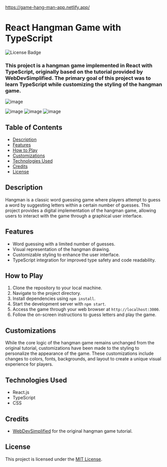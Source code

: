 https://game-hang-man-app.netlify.app/

# React Hangman Game with TypeScript
![License Badge](https://img.shields.io/badge/license-MIT-brightgreen)

### This project is a hangman game implemented in React with TypeScript, originally based on the tutorial provided by WebDevSimplified. The primary goal of this project was to learn TypeScript while customizing the styling of the hangman game.

![image](https://github.com/designs-by-kate/hangman/assets/146155569/77b1c814-26af-4e1b-85b0-6a640a0fd2a1)

![image](https://github.com/designs-by-kate/hangman/assets/146155569/c1865ce6-aab6-4433-9661-4fa8930f31cd)
![image](https://github.com/designs-by-kate/hangman/assets/146155569/15e4234d-e200-4a6e-b891-b5531114dfb6)
![image](https://github.com/designs-by-kate/hangman/assets/146155569/6983c8ca-fe77-4ad1-aad3-88194140c25b)



## Table of Contents

- [Description](#description)
- [Features](#features)
- [How to Play](#how-to-play)
- [Customizations](#customizations)
- [Technologies Used](#technologies-used)
- [Credits](#credits)
- [License](#license)

## Description

Hangman is a classic word guessing game where players attempt to guess a word by suggesting letters within a certain number of guesses. This project provides a digital implementation of the hangman game, allowing users to interact with the game through a graphical user interface.

## Features

- Word guessing with a limited number of guesses.
- Visual representation of the hangman drawing.
- Customizable styling to enhance the user interface.
- TypeScript integration for improved type safety and code readability.

## How to Play

1. Clone the repository to your local machine.
2. Navigate to the project directory.
3. Install dependencies using `npm install`.
4. Start the development server with `npm start`.
5. Access the game through your web browser at `http://localhost:3000`.
6. Follow the on-screen instructions to guess letters and play the game.

## Customizations

While the core logic of the hangman game remains unchanged from the original tutorial, customizations have been made to the styling to personalize the appearance of the game. These customizations include changes to colors, fonts, backgrounds, and layout to create a unique visual experience for players.

## Technologies Used

- React.js
- TypeScript
- CSS

## Credits

- [WebDevSimplified](https://github.com/WebDevSimplified) for the original hangman game tutorial.

## License

This project is licensed under the [MIT License](LICENSE).
